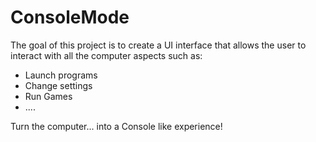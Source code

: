 # ConsoleMode

The goal of this project is to create a UI interface that allows the user to interact with all the computer aspects such as:
  - Launch programs
  - Change settings
  - Run Games
  - ....
  
Turn the computer... into a Console like experience!

